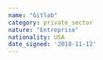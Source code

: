 ```yaml
---
name: "Gitlab"
category: private_sector
nature: "Entreprise"
nationality: USA
date_signed: '2018-11-12'
---
```

    